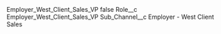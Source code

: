 <?xml version="1.0" encoding="UTF-8"?>
<CustomMetadata xmlns="http://soap.sforce.com/2006/04/metadata" xmlns:xsi="http://www.w3.org/2001/XMLSchema-instance" xmlns:xsd="http://www.w3.org/2001/XMLSchema">
    <label>Employer_West_Client_Sales_VP</label>
    <protected>false</protected>
    <values>
        <field>Role__c</field>
        <value xsi:type="xsd:string">Employer_West_Client_Sales_VP</value>
    </values>
    <values>
        <field>Sub_Channel__c</field>
        <value xsi:type="xsd:string">Employer - West Client Sales</value>
    </values>
</CustomMetadata>

